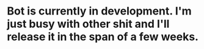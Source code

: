 # Bot is currently in development. I'm just busy with other shit and I'll release it in the span of a few weeks.
